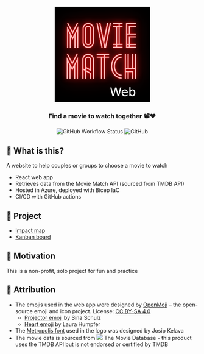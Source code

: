 <div align="center">

![Movie Match Web](readme-images/MovieMatchWeb-Logo-250x250.png)

### Find a movie to watch together 📽️❤️

![GitHub Workflow Status](https://img.shields.io/github/workflow/status/DanielRobinsonSoftware/movie-match-web/Deploy)
![GitHub](https://img.shields.io/github/license/DanielRobinsonSoftware/movie-match-web)
</div>

## 🤔 What is this?
A website to help couples or groups to choose a movie to watch
- React web app
- Retrieves data from the Movie Match API (sourced from TMDB API)
- Hosted in Azure, deployed with Bicep IaC
- CI/CD with GitHub actions

## 📝 Project
- [Impact map](https://github.com/DanielRobinsonSoftware?tab=projects&type=classic)
- [Kanban board](https://github.com/users/DanielRobinsonSoftware/projects/1)

## 🤷 Motivation
This is a non-profit, solo project for fun and practice

## 👏 Attribution
- The emojis used in the web app were designed by <a href="https://openmoji.org/">OpenMoji</a> – the open-source emoji and icon project. License: <a href="https://creativecommons.org/licenses/by-sa/4.0/#">CC BY-SA 4.0</a>
  - <a href="https://openmoji.org/library/emoji-1F4FD/">Projector emoji</a> by Sina Schulz
  - <a href="https://openmoji.org/library/emoji-2764/">Heart emoji</a> by Laura Humpfer
- The <a href="https://josipkelava.com/metropolis-1920">Metropolis font</a> used in the logo was designed by Josip Kelava
- The movie data is sourced from <a href="https://www.themoviedb.org"><img src="https://www.themoviedb.org/assets/2/v4/logos/v2/blue_short-8e7b30f73a4020692ccca9c88bafe5dcb6f8a62a4c6bc55cd9ba82bb2cd95f6c.svg" height="10"></a> The Movie Database - this product uses the TMDB API but is not endorsed or certified by TMDB
